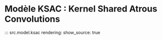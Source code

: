 # Modèle KSAC : Kernel Shared Atrous Convolutions

::: src.model.ksac
    rendering:
        show_source: true
